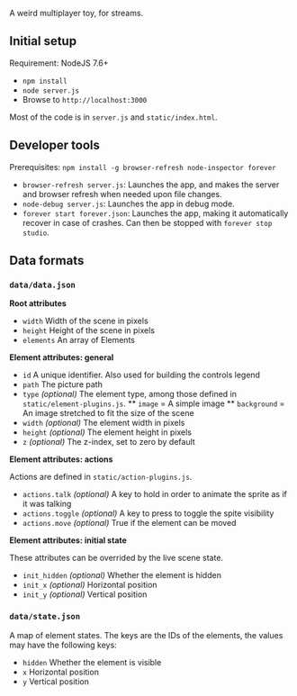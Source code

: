 A weird multiplayer toy, for streams.

## Initial setup

Requirement: NodeJS 7.6+

* `npm install`
* `node server.js`
* Browse to `http://localhost:3000`

Most of the code is in `server.js` and `static/index.html`.

## Developer tools

Prerequisites: `npm install -g browser-refresh node-inspector forever`

* `browser-refresh server.js`: Launches the app, and makes the server and browser refresh when needed upon file changes.
* `node-debug server.js`: Launches the app in debug mode.
* `forever start forever.json`: Launches the app, making it automatically recover in case of crashes. Can then be stopped with `forever stop studio`.

## Data formats

### `data/data.json` 

**Root attributes**

* `width` Width of the scene in pixels
* `height` Height of the scene in pixels
* `elements` An array of Elements

**Element attributes: general**

* `id` A unique identifier. Also used for building the controls legend
* `path` The picture path
* `type` *(optional)* The element type, among those defined in `static/element-plugins.js`.
** `image` = A simple image
** `background` = An image stretched to fit the size of the scene
* `width` *(optional)* The element width in pixels
* `height` *(optional)* The element height in pixels
* `z` *(optional)* The z-index, set to zero by default

**Element attributes: actions**

Actions are defined in `static/action-plugins.js`.

* `actions.talk` *(optional)* A key to hold in order to animate the sprite as if it was talking
* `actions.toggle` *(optional)* A key to press to toggle the spite visibility
* `actions.move` *(optional)* True if the element can be moved

**Element attributes: initial state**

These attributes can be overrided by the live scene state.

* `init_hidden` *(optional)* Whether the element is hidden
* `init_x` *(optional)* Horizontal position
* `init_y` *(optional)* Vertical position


### `data/state.json` 

A map of element states. The keys are the IDs of the elements, the values may have the following keys:

* `hidden` Whether the element is visible
* `x` Horizontal position
* `y` Vertical position
